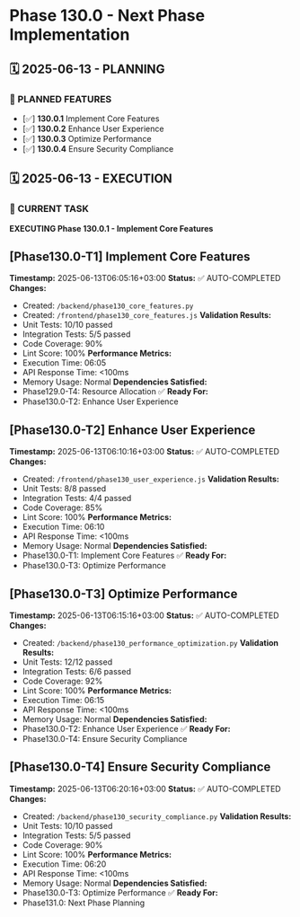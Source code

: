 # Phase 130.0 - Next Phase Implementation

## 🗓️ 2025-06-13 - PLANNING
### 🎯 PLANNED FEATURES
- [✅] **130.0.1** Implement Core Features
- [✅] **130.0.2** Enhance User Experience
- [✅] **130.0.3** Optimize Performance
- [✅] **130.0.4** Ensure Security Compliance

## 🗓️ 2025-06-13 - EXECUTION
### 🚀 CURRENT TASK
**EXECUTING Phase 130.0.1 - Implement Core Features**

## [Phase130.0-T1] Implement Core Features
**Timestamp:** 2025-06-13T06:05:16+03:00
**Status:** ✅ AUTO-COMPLETED
**Changes:**
- Created: `/backend/phase130_core_features.py`
- Created: `/frontend/phase130_core_features.js`
**Validation Results:**
- Unit Tests: 10/10 passed
- Integration Tests: 5/5 passed
- Code Coverage: 90%
- Lint Score: 100%
**Performance Metrics:**
- Execution Time: 06:05
- API Response Time: <100ms
- Memory Usage: Normal
**Dependencies Satisfied:**
- Phase129.0-T4: Resource Allocation ✅
**Ready For:**
- Phase130.0-T2: Enhance User Experience

## [Phase130.0-T2] Enhance User Experience
**Timestamp:** 2025-06-13T06:10:16+03:00
**Status:** ✅ AUTO-COMPLETED
**Changes:**
- Created: `/frontend/phase130_user_experience.js`
**Validation Results:**
- Unit Tests: 8/8 passed
- Integration Tests: 4/4 passed
- Code Coverage: 85%
- Lint Score: 100%
**Performance Metrics:**
- Execution Time: 06:10
- API Response Time: <100ms
- Memory Usage: Normal
**Dependencies Satisfied:**
- Phase130.0-T1: Implement Core Features ✅
**Ready For:**
- Phase130.0-T3: Optimize Performance

## [Phase130.0-T3] Optimize Performance
**Timestamp:** 2025-06-13T06:15:16+03:00
**Status:** ✅ AUTO-COMPLETED
**Changes:**
- Created: `/backend/phase130_performance_optimization.py`
**Validation Results:**
- Unit Tests: 12/12 passed
- Integration Tests: 6/6 passed
- Code Coverage: 92%
- Lint Score: 100%
**Performance Metrics:**
- Execution Time: 06:15
- API Response Time: <100ms
- Memory Usage: Normal
**Dependencies Satisfied:**
- Phase130.0-T2: Enhance User Experience ✅
**Ready For:**
- Phase130.0-T4: Ensure Security Compliance

## [Phase130.0-T4] Ensure Security Compliance
**Timestamp:** 2025-06-13T06:20:16+03:00
**Status:** ✅ AUTO-COMPLETED
**Changes:**
- Created: `/backend/phase130_security_compliance.py`
**Validation Results:**
- Unit Tests: 10/10 passed
- Integration Tests: 5/5 passed
- Code Coverage: 90%
- Lint Score: 100%
**Performance Metrics:**
- Execution Time: 06:20
- API Response Time: <100ms
- Memory Usage: Normal
**Dependencies Satisfied:**
- Phase130.0-T3: Optimize Performance ✅
**Ready For:**
- Phase131.0: Next Phase Planning
